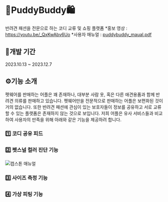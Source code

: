 # 🐶PuddyBuddy🛍️
반려견 패션을 전문으로 하는 코디 교류 및 쇼핑 플랫폼
*홍보 영상 : https://youtu.be/_QxKwAbv6Uo
*사용자 매뉴얼 : [puddybuddy_maual.pdf](https://github.com/puddybuddy2023/puddyBuddy_fe/files/13797165/puddybuddy_maual.pdf)

## 📅개발 기간
2023.10.13 ~ 2023.12.7

## ⚙️기능 소개
펫웨어를 판매하는 어플은 꽤 존재하나, 대부분 사람 옷, 혹은 다른 애견용품과 함께 반려견 의류를 판매하고 있습니다. 펫웨어만을 전문적으로 판매하는 어플은 보편화된 것이 거의 없습니다. 또한 반려견 패션에 관심이 있는 보호자들이 정보를 공유하고 서로 교류할 수 있는 플랫폼은 존재하지 않는 것으로 보입니다. 저희 어플은 유사 서비스들과 비교하여 사용자의 만족을 위해 아래와 같은 기능을 제공하려 합니다.

### 1️⃣ 코디 공유 피드

### 2️⃣ 펫스널 컬러 진단 기능
![캡스톤 매뉴얼](https://github.com/puddybuddy2023/puddyBuddy_fe/assets/110683103/f56c9bde-b1f5-4616-a81c-5886e4717f8d)

### 3️⃣ 사이즈 측정 기능
### 4️⃣ 가상 피팅 기능
